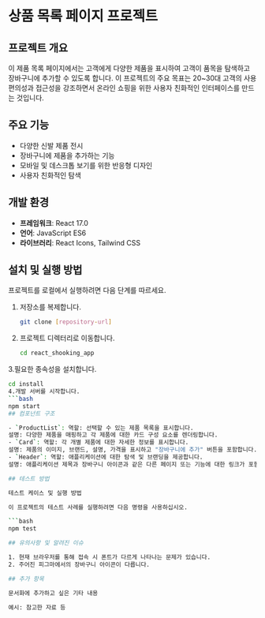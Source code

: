 # 상품 목록 페이지 프로젝트

## 프로젝트 개요
이 제품 목록 페이지에서는 고객에게 다양한 제품을 표시하여 고객이 품목을 탐색하고 장바구니에 추가할 수 있도록 합니다. 이 프로젝트의 주요 목표는 20~30대 고객의 사용 편의성과 접근성을 강조하면서 온라인 쇼핑을 위한 사용자 친화적인 인터페이스를 만드는 것입니다.

## 주요 기능
- 다양한 신발 제품 전시
- 장바구니에 제품을 추가하는 기능
- 모바일 및 데스크톱 보기를 위한 반응형 디자인
- 사용자 친화적인 탐색

## 개발 환경
- **프레임워크**: React 17.0
- **언어**: JavaScript ES6
- **라이브러리**: React Icons, Tailwind CSS

## 설치 및 실행 방법
프로젝트를 로컬에서 실행하려면 다음 단계를 따르세요.

1. 저장소를 복제합니다.
   ```bash
   git clone [repository-url]
2. 프로젝트 디렉터리로 이동합니다.
   ```bash
   cd react_shooking_app
3.필요한 종속성을 설치합니다.
   ```bash
   cd install
4.개발 서버를 시작합니다.
   ```bash
   npm start
## 컴포넌트 구조

- `ProductList`: 역할: 선택할 수 있는 제품 목록을 표시합니다.
설명: 다양한 제품을 매핑하고 각 제품에 대한 카드 구성 요소를 렌더링합니다.
- `Card`: 역할: 각 개별 제품에 대한 자세한 정보를 표시합니다.
설명: 제품의 이미지, 브랜드, 설명, 가격을 표시하고 "장바구니에 추가" 버튼을 포함합니다.
- `Header`: 역할: 애플리케이션에 대한 탐색 및 브랜딩을 제공합니다.
설명: 애플리케이션 제목과 장바구니 아이콘과 같은 다른 페이지 또는 기능에 대한 링크가 포함됩니다.

## 테스트 방법

테스트 케이스 및 실행 방법

이 프로젝트의 테스트 사례를 실행하려면 다음 명령을 사용하십시오.

 ```bash
npm test

## 유의사항 및 알려진 이슈

1. 현재 브라우저를 통해 접속 시 폰트가 다르게 나타나는 문제가 있습니다.
2. 주어진 피그마에서의 장바구니 아이콘이 다릅니다.

## 추가 항목

문서화에 추가하고 싶은 기타 내용

예시: 참고한 자료 등  
